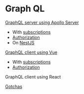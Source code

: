 # Graph QL

[GraphQL server using Apollo Server](./apollo-server.md)

- With [subscriptions](apollo-server-subscriptions.md)
- [Authorization](apollo-server-authorization.md)
- On [NestJS](apollo-server-nestjs.md)

[GraphQL client using Vue](./vue-apollo-client.md)

- With [subscriptions](vue-apollo-client-subscriptions.md)
- [Authorization](vue-apollo-client-authorization.md)

GraphQL client using React

[Gotchas](gotchas.md)

